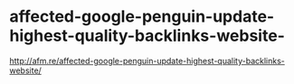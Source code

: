 affected-google-penguin-update-highest-quality-backlinks-website-
=================================================================

http://afm.re/affected-google-penguin-update-highest-quality-backlinks-website/